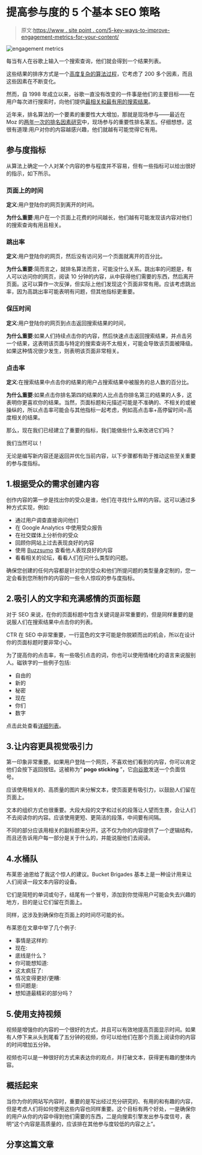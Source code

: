 # 提高参与度的 5 个基本 SEO 策略

> 原文:[https://www . site point . com/5-key-ways-to-improve-engagement-metrics-for-your-content/](https://www.sitepoint.com/5-key-ways-to-improve-engagement-metrics-for-your-content/)

![engagement metrics](../Images/829c204faa7fc7618b91c4203b199d9a.png)

每当有人在谷歌上输入一个搜索查询，他们就会得到一个结果列表。

这些结果的排序方式是一个[高度复杂的算法过程](https://www.google.com/insidesearch/howsearchworks/thestory/)，它考虑了 200 多个因素，而且这些因素在不断变化。

然而，自 1998 年成立以来，谷歌一直没有改变的一件事是他们的主要目标——在用户每次进行搜索时，向他们提供[最相关和最有用的搜索结果](https://www.google.com/about/)。

近年来，排名算法的一个要素的重要性大大增加，那就是现场参与——最近在 Moz 的[两年一次的排名因素研究](https://moz.com/search-ranking-factors)中，现场参与的重要性排名第五。仔细想想，这很有道理:用户对你的内容越感兴趣，他们就越有可能觉得它有用。

## 参与度指标

从算法上确定一个人对某个内容的参与程度并不容易，但有一些指标可以给出很好的指示，如下所示。

### 页面上的时间

**定义**:用户登陆你的网页到离开的时间。

**为什么重要**:用户在一个页面上花费的时间越长，他们越有可能发现该内容对他们的搜索查询有用且相关。

### 跳出率

**定义**:用户登陆你的网页，然后没有访问另一个页面就离开的百分比。

**为什么重要**:简而言之，就排名算法而言，可能没什么关系。跳出率的问题是，有人可以访问你的网页，阅读 10 分钟的内容，从中获得他们需要的东西，然后离开页面。这可以算作一次反弹，但实际上他们发现这个页面非常有用。应该考虑跳出率，因为高跳出率可能表明有问题，但其他指标更重要。

### 保压时间

**定义**:用户登陆你的网页到点击返回搜索结果的时间，

**为什么重要**:如果人们持续点击你的内容，然后快速点击返回搜索结果，并点击另一个结果，这表明该页面与特定的搜索查询不太相关，可能会导致该页面被降级。如果这种情况很少发生，则表明该页面非常相关。

### 点击率

**定义**:在搜索结果中点击你的结果的用户占搜索结果中被服务的总人数的百分比。

**为什么重要**:如果点击你排名第四的结果的人比点击你排名第三的结果的人多，这表明你更喜欢你的结果。当然，页面标题和元描述可能是不准确的、不相关的或被操纵的，所以点击率可能会与其他指标一起考虑，例如高点击率+高停留时间=高度相关的结果。

那么，现在我们已经建立了重要的指标，我们能做些什么来改进它们吗？

我们当然可以！

无论是编写新内容还是返回并优化当前内容，以下步骤都有助于推动这些至关重要的参与度指标。

## 1.根据受众的需求创建内容

创作内容的第一步是找出你的受众是谁，他们在寻找什么样的内容。这可以通过多种方式实现，例如:

*   通过用户调查直接询问他们
*   在 Google Analytics 中使用受众报告
*   在社交媒体上分析你的受众
*   回顾你网站上过去表现良好的内容
*   使用 [Buzzsumo](http://buzzsumo.com/) 查看他人表现良好的内容
*   看看相关的论坛，看看人们在问什么类型的问题。

确保您创建的任何内容都是针对您的受众和他们所提问题的类型量身定制的，您一定会看到您所制作的内容的一些令人惊叹的参与度指标。

## 2.吸引人的文字和充满感情的页面标题

对于 SEO 来说，在你的页面标题中包含关键词是非常重要的，但是同样重要的是说服人们在搜索结果中点击你的列表。

CTR 在 SEO 中非常重要，一行蓝色的文字可能是你脱颖而出的机会，所以在设计你的页面标题时要非常小心。

为了提高你的点击率，有一些吸引点击的词，你也可以使用情绪化的语言来说服别人。磁铁字的一些例子包括:

*   自由的
*   新的
*   秘密
*   现在
*   你们
*   数字

点击此处查看[详细列表](https://blog.bufferapp.com/words-and-phrases-that-convert-ultimate-list)。

## 3.让内容更具视觉吸引力

第一印象非常重要。如果用户登陆一个网页，不喜欢他们看到的内容，你可以肯定他们会按下返回按钮。这被称为“ **pogo sticking** ”，它[向谷歌](https://cariadmarketing.com/why-google-hates-pogo-sticking-more-than-high-bounce-rate/)发送一个负面信号。

应该使用相关的、高质量的图片来分解文本，使页面更有吸引力，以鼓励人们留在页面上。

文本的组织方式也很重要。大段大段的文字和过长的段落让人望而生畏，会让人们不去阅读你的内容。应该使用更短、更简洁的段落，中间要有间隔。

不同的部分应该用相关的副标题来分开。这不仅为你的内容提供了一个逻辑结构，而且还告诉用户每一部分是关于什么的，并能说服他们去阅读。

## 4.水桶队

布莱恩·迪恩给了我这个惊人的建议。Bucket Brigades 基本上是一种设计用来让人们阅读一段文本内容的设备。

它们是简短的单词或句子，结尾有一个冒号，添加到你觉得用户可能会失去兴趣的地方，目的是让它们留在页面上。

同样，这涉及到确保你在页面上的时间尽可能的长。

布莱恩在文章中举了几个例子:

*   事情是这样的:
*   现在:
*   底线是什么？
*   你可能想知道:
*   这太疯狂了:
*   情况变得更好/更糟:
*   但问题是:
*   想知道最精彩的部分吗？

## 5.使用支持视频

视频是增强你的内容的一个很好的方式，并且可以有效地提高页面显示时间。如果有人停下来从头到尾看了五分钟的视频，你可以给他们在那个页面上阅读你的内容的时间增加五分钟。

视频也可以是一种很好的方式来表达你的观点，并打破文本，获得更有趣的整体内容。

## 概括起来

当你为你的网站写内容时，重要的是写出经过充分研究的、有用的和有趣的内容，但是考虑人们将如何使用这些内容也同样重要。这个目标有两个好处，一是确保你的用户从你的内容中得到他们需要的东西，二是向搜索引擎发出参与度信号，表明“这个内容是高质量的，应该排在其他参与度较低的内容之上”。

## 分享这篇文章